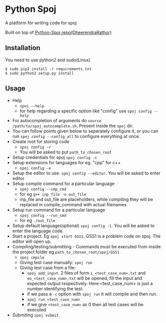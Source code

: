# Python Spoj
<!-- [![Build Status](https://travis-ci.org/DheerendraRathor/Python-Spoj.svg?branch=master)](https://travis-ci.org/DheerendraRathor/Python-Spoj) -->
<!-- [![Downloads](https://pypip.in/download/python_spoj/badge.svg)](https://pypi.python.org/pypi/python_spoj/) -->
<!-- [![Latest Version](https://pypip.in/version/python_spoj/badge.svg)](https://pypi.python.org/pypi/python_spoj/) -->
<!-- [![Documentation Status](https://readthedocs.org/projects/python-spoj/badge/?version=latest)](https://readthedocs.org/projects/python-spoj/?badge=latest)   -->
A platform for writing code for spoj

Built on top of [Python-Spoj repo(DheerendraRathor)](https://github.com/DheerendraRathor/Python-Spoj)

## Installation
You need to use python2 and sudo(Linux)

    $ sudo pip2 install -r requirements.txt
    $ sudo python2 setup.py install

<!-- ## Documentation -->

<!-- Documentation is present at [Read the Docs](http://python-spoj.rtfd.org) and also at the [PythonHosted](https://pythonhosted.org/python_spoj/) -->

## Usage
* Help
    * `spoj --help`
    * for help regarding a specific option like "config" use `spoj config --help`
* For autocompletion of arguments do `source /path/to/spoj_autocomplete.sh`.
Present inside the `spoj` dir.
* You can follow points given below to seperately configure it, or you can run
`spoj config --config_all` to configure everything at once.
* Create root for storing code
    * `spoj config -r`
    * You will be asked to put `path_to_chosen_root`
* Setup credentials for spoj `spoj config -c`
* Setup extensions for languages for eg. "cpp" for c++
    * `spoj config -e`
* Setup the editor to use. `spoj config --editor`. You will be asked to enter editor
* Setup compile command for a particular language
    * `spoj config --cmp_cmd`
    * for eg `g++ inp_file -o out_file`
    * inp_file and out_file are placeholders, while compiling they will be
    replaced in compile_command with actual filenames
* Setup run command for a particular language
    * `spoj config --run_cmd`
    * for eg `./out_file`
* Setup default language(optional) `spoj config -l`. You will be asked to enter the language code.
* Start a project. Eg `spoj start GSS1`. GSS1 is a problem code on spoj. The editor will open up.
* Compiling/testing/submitting - Commands must be executed from inside the
project folder eg `path_to_chosen_root/spoj/GSS1`
    * `spoj cmpile`
    * Giving test case manually: `spoj run`
    * Giving test case from a file:
        * `spoj add_input`. 2 files of form `i_<test_case_num>.txt` and `eo_<test_case_num>.txt` will be opened, fill the input and expected output respectively. Here <test_case_num> is just a number identifying the test.
        * if we pass a `-c` option with `spoj run` it will compile and then run.
        * `spoj run <test_case_num>`
        * if we give `<test_case_num>` as 0 then all test cases will be executed
* Submiting `spoj submit`
